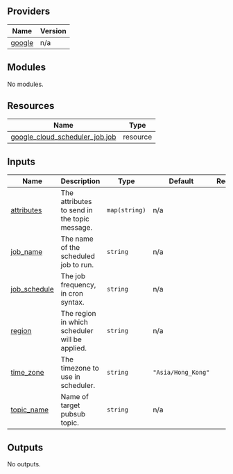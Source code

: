 ## Providers

| Name | Version |
|------|---------|
| <a name="provider_google"></a> [google](#provider\_google) | n/a |

## Modules

No modules.

## Resources

| Name | Type |
|------|------|
| [google_cloud_scheduler_job.job](https://registry.terraform.io/providers/hashicorp/google/latest/docs/resources/cloud_scheduler_job) | resource |

## Inputs

| Name | Description | Type | Default | Required |
|------|-------------|------|---------|:--------:|
| <a name="input_attributes"></a> [attributes](#input\_attributes) | The attributes to send in the topic message. | `map(string)` | n/a | yes |
| <a name="input_job_name"></a> [job\_name](#input\_job\_name) | The name of the scheduled job to run. | `string` | n/a | yes |
| <a name="input_job_schedule"></a> [job\_schedule](#input\_job\_schedule) | The job frequency, in cron syntax. | `string` | n/a | yes |
| <a name="input_region"></a> [region](#input\_region) | The region in which scheduler will be applied. | `string` | n/a | yes |
| <a name="input_time_zone"></a> [time\_zone](#input\_time\_zone) | The timezone to use in scheduler. | `string` | `"Asia/Hong_Kong"` | no |
| <a name="input_topic_name"></a> [topic\_name](#input\_topic\_name) | Name of target pubsub topic. | `string` | n/a | yes |

## Outputs

No outputs.